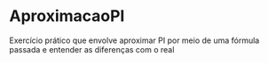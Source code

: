 # AproximacaoPI
Exercício prático que envolve aproximar PI por meio de uma fórmula passada e entender as diferenças com o real
